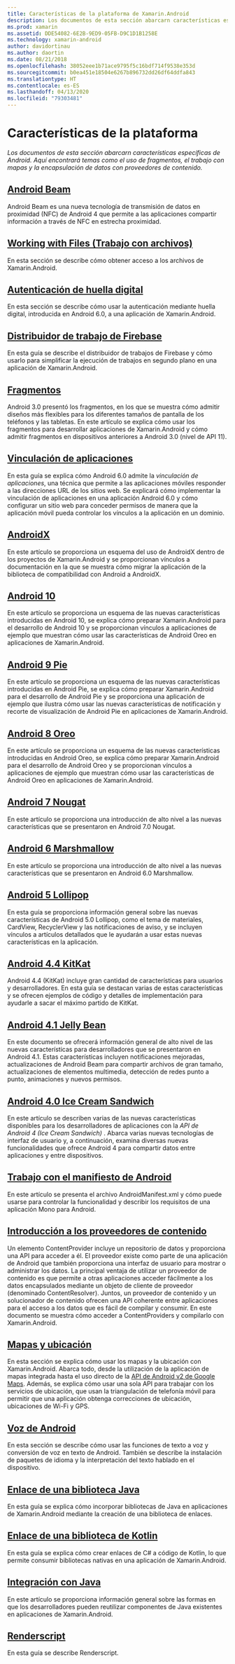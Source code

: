 ```yaml
---
title: Características de la plataforma de Xamarin.Android
description: Los documentos de esta sección abarcarn características específicas de Android. Aquí encontrará temas como el uso de fragmentos, el trabajo con mapas y la encapsulación de datos con proveedores de contenido.
ms.prod: xamarin
ms.assetid: DDE54082-6E2B-9ED9-05FB-D9C1D1B1258E
ms.technology: xamarin-android
author: davidortinau
ms.author: daortin
ms.date: 08/21/2018
ms.openlocfilehash: 38052eee1b71ace9795f5c16bdf714f9538e353d
ms.sourcegitcommit: b0ea451e18504e6267b896732dd26df64ddfa843
ms.translationtype: HT
ms.contentlocale: es-ES
ms.lasthandoff: 04/13/2020
ms.locfileid: "79303481"
---
```

# <a name="platform-features"></a>Características de la plataforma

_Los documentos de esta sección abarcarn características específicas de Android. Aquí encontrará temas como el uso de fragmentos, el trabajo con mapas y la encapsulación de datos con proveedores de contenido._

## <a name="android-beam"></a>[Android Beam](~/android/platform/android-beam.md)

Android Beam es una nueva tecnología de transmisión de datos en proximidad (NFC) de Android 4 que permite a las aplicaciones compartir información a través de NFC en estrecha proximidad.

## <a name="working-with-files"></a>[Working with Files (Trabajo con archivos)](~/android/platform/files/index.md)

En esta sección se describe cómo obtener acceso a los archivos de Xamarin.Android.

## <a name="fingerprint-authentication"></a>[Autenticación de huella digital](~/android/platform/fingerprint-authentication/index.md)

En esta sección se describe cómo usar la autenticación mediante huella digital, introducida en Android 6.0, a una aplicación de Xamarin.Android.

## <a name="firebase-job-dispatcher"></a>[Distribuidor de trabajo de Firebase](~/android/platform/firebase-job-dispatcher.md)

En esta guía se describe el distribuidor de trabajos de Firebase y cómo usarlo para simplificar la ejecución de trabajos en segundo plano en una aplicación de Xamarin.Android.

## <a name="fragments"></a>[Fragmentos](~/android/platform/fragments/index.md)

Android 3.0 presentó los fragmentos, en los que se muestra cómo admitir diseños más flexibles para los diferentes tamaños de pantalla de los teléfonos y las tabletas. En este artículo se explica cómo usar los fragmentos para desarrollar aplicaciones de Xamarin.Android y cómo admitir fragmentos en dispositivos anteriores a Android 3.0 (nivel de API 11).

## <a name="app-linking"></a>[Vinculación de aplicaciones](~/android/platform/app-linking.md)

En esta guía se explica cómo Android 6.0 admite la _vinculación de aplicaciones_, una técnica que permite a las aplicaciones móviles responder a las direcciones URL de los sitios web. Se explicará cómo implementar la vinculación de aplicaciones en una aplicación Android 6.0 y cómo configurar un sitio web para conceder permisos de manera que la aplicación móvil pueda controlar los vínculos a la aplicación en un dominio.

## <a name="androidx"></a>[AndroidX](~/android/platform/androidx.md)

En este artículo se proporciona un esquema del uso de AndroidX dentro de los proyectos de Xamarin.Android y se proporcionan vínculos a documentación en la que se muestra cómo migrar la aplicación de la biblioteca de compatibilidad con Android a AndroidX.

## <a name="android-10"></a>[Android 10](~/android/platform/android-10.md)

En este artículo se proporciona un esquema de las nuevas características introducidas en Android 10, se explica cómo preparar Xamarin.Android para el desarrollo de Android 10 y se proporcionan vínculos a aplicaciones de ejemplo que muestran cómo usar las características de Android Oreo en aplicaciones de Xamarin.Android.

## <a name="android-9-pie"></a>[Android 9 Pie](~/android/platform/pie.md)

En este artículo se proporciona un esquema de las nuevas características introducidas en Android Pie, se explica cómo preparar Xamarin.Android para el desarrollo de Android Pie y se proporciona una aplicación de ejemplo que ilustra cómo usar las nuevas características de notificación y recorte de visualización de Android Pie en aplicaciones de Xamarin.Android.

## <a name="android-8-oreo"></a>[Android 8 Oreo](~/android/platform/oreo.md)

En este artículo se proporciona un esquema de las nuevas características introducidas en Android Oreo, se explica cómo preparar Xamarin.Android para el desarrollo de Android Oreo y se proporcionan vínculos a aplicaciones de ejemplo que muestran cómo usar las características de Android Oreo en aplicaciones de Xamarin.Android.

## <a name="android-7-nougat"></a>[Android 7 Nougat](~/android/platform/nougat.md)

En este artículo se proporciona una introducción de alto nivel a las nuevas características que se presentaron en Android 7.0 Nougat.

## <a name="android-6-marshmallow"></a>[Android 6 Marshmallow](~/android/platform/marshmallow.md)

En este artículo se proporciona una introducción de alto nivel a las nuevas características que se presentaron en Android 6.0 Marshmallow.

## <a name="android-5-lollipop"></a>[Android 5 Lollipop](~/android/platform/lollipop.md)

En esta guía se proporciona información general sobre las nuevas características de Android 5.0 Lollipop, como el tema de materiales, CardView, RecyclerView y las notificaciones de aviso, y se incluyen vínculos a artículos detallados que le ayudarán a usar estas nuevas características en la aplicación.

## <a name="android-44-kitkat"></a>[Android 4.4 KitKat](~/android/platform/kitkat.md)

Android 4.4 (KitKat) incluye gran cantidad de características para usuarios y desarrolladores. En esta guía se destacan varias de estas características y se ofrecen ejemplos de código y detalles de implementación para ayudarle a sacar el máximo partido de KitKat.

## <a name="android-41-jelly-bean"></a>[Android 4.1 Jelly Bean](~/android/platform/jelly-bean.md)

En este documento se ofrecerá información general de alto nivel de las nuevas características para desarrolladores que se presentaron en Android 4.1. Estas características incluyen notificaciones mejoradas, actualizaciones de Android Beam para compartir archivos de gran tamaño, actualizaciones de elementos multimedia, detección de redes punto a punto, animaciones y nuevos permisos.

## <a name="android-40-ice-cream-sandwich"></a>[Android 4.0 Ice Cream Sandwich](~/android/platform/ice-cream-sandwich.md)

En este artículo se describen varias de las nuevas características disponibles para los desarrolladores de aplicaciones con la *API de Android 4 (Ice Cream Sandwich)* .
Abarca varias nuevas tecnologías de interfaz de usuario y, a continuación, examina diversas nuevas funcionalidades que ofrece Android 4 para compartir datos entre aplicaciones y entre dispositivos.

## <a name="working-with-the-android-manifest"></a>[Trabajo con el manifiesto de Android](android-manifest.md)

En este artículo se presenta el archivo AndroidManifest.xml y cómo puede usarse para controlar la funcionalidad y describir los requisitos de una aplicación Mono para Android.

## <a name="introduction-to-content-providers"></a>[Introducción a los proveedores de contenido](~/android/platform/content-providers/index.md)

Un elemento ContentProvider incluye un repositorio de datos y proporciona una API para acceder a él. El proveedor existe como parte de una aplicación de Android que también proporciona una interfaz de usuario para mostrar o administrar los datos. La principal ventaja de utilizar un proveedor de contenido es que permite a otras aplicaciones acceder fácilmente a los datos encapsulados mediante un objeto de cliente de proveedor (denominado ContentResolver). Juntos, un proveedor de contenido y un solucionador de contenido ofrecen una API coherente entre aplicaciones para el acceso a los datos que es fácil de compilar y consumir. En este documento se muestra cómo acceder a ContentProviders y compilarlo con Xamarin.Android.

## <a name="maps-and-location"></a>[Mapas y ubicación](~/android/platform/maps-and-location/index.md)

En esta sección se explica cómo usar los mapas y la ubicación con Xamarin.Android. Abarca todo, desde la utilización de la aplicación de mapas integrada hasta el uso directo de la [API de Android v2 de Google Maps](https://developers.google.com/maps/documentation/android/). Además, se explica cómo usar una sola API para trabajar con los servicios de ubicación, que usan la triangulación de telefonía móvil para permitir que una aplicación obtenga correcciones de ubicación, ubicaciones de Wi-Fi y GPS.

## <a name="android-speech"></a>[Voz de Android](~/android/platform/speech.md)

En esta sección se describe cómo usar las funciones de texto a voz y conversión de voz en texto de Android. También se describe la instalación de paquetes de idioma y la interpretación del texto hablado en el dispositivo.

## <a name="binding-a-java-library"></a>[Enlace de una biblioteca Java](binding-java-library/index.md)

En esta guía se explica cómo incorporar bibliotecas de Java en aplicaciones de Xamarin.Android mediante la creación de una biblioteca de enlaces.

## <a name="bind-a-kotlin-library"></a>[Enlace de una biblioteca de Kotlin](binding-kotlin-library/index.md)

En esta guía se explica cómo crear enlaces de C# a código de Kotlin, lo que permite consumir bibliotecas nativas en una aplicación de Xamarin.Android.

## <a name="java-integration"></a>[Integración con Java](java-integration/index.md)

En este artículo se proporciona información general sobre las formas en que los desarrolladores pueden reutilizar componentes de Java existentes en aplicaciones de Xamarin.Android.

## <a name="renderscript"></a>[Renderscript](renderscript.md)

En esta guía se describe Renderscript.
